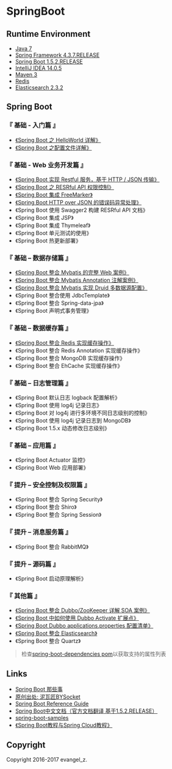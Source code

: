 # SpringBoot

## Runtime Environment

 - [Java 7](http://www.oracle.com/technetwork/java/javase/downloads/jdk7-downloads-1880260.html)
 - [Spring Framework 4.3.7.RELEASE](http://projects.spring.io/spring-framework)
 - [Spring Boot 1.5.2.RELEASE](https://projects.spring.io/spring-boot/y)
 - [IntelliJ IDEA 14.0.5](http://www.jetbrains.com/idea/download/index.html)
 - [Maven 3](http://maven.apache.org/)
 - [Redis](https://redis.io)
 - [Elasticsearch 2.3.2](https://www.elastic.co/downloads/past-releases/elasticsearch-2-3-2)

## Spring Boot

### 『 基础 - 入门篇 』

* [《Spring Boot 之 HelloWorld 详解》](http://www.bysocket.com/?p=1124)
* [《Spring Boot 之配置文件详解》](http://www.bysocket.com/?p=1786)

### 『 基础 - Web 业务开发篇 』

* [《Spring Boot 实现 Restful 服务，基于 HTTP / JSON 传输》](http://www.bysocket.com/?p=1627)
* [《Spring Boot 之 RESRful API 权限控制》](http://www.bysocket.com/?p=1080)
* [《Spring Boot 集成 FreeMarker》](http://www.bysocket.com/?p=1666)
* [《Spring Boot HTTP over JSON 的错误码异常处理》](http://www.bysocket.com/?p=1692)
* 《Spring Boot 使用 Swagger2 构建 RESRful API 文档》
* 《Spring Boot 集成 JSP》
* 《Spring Boot 集成 Thymeleaf》
* 《Spring Boot 单元测试的使用》
* 《Spring Boot 热更新部署》

### 『 基础 – 数据存储篇 』

* [《Spring Boot 整合 Mybatis 的完整 Web 案例》](http://www.bysocket.com/?p=1610)
* [《Spring Boot 整合 Mybatis Annotation 注解案例》](http://www.bysocket.com/?p=1811)
* [《Spring Boot 整合 Mybatis 实现 Druid 多数据源配置》](http://www.bysocket.com/?p=1712)
* 《Spring Boot 整合使用 JdbcTemplate》
* 《Spring Boot 整合 Spring-data-jpa》
* 《Spring Boot 声明式事务管理》

### 『 基础 – 数据缓存篇 』

* [《Spring Boot 整合 Redis 实现缓存操作》](http://www.bysocket.com/?p=1756)
* 《Spring Boot 整合 Redis Annotation 实现缓存操作》
* 《Spring Boot 整合 MongoDB 实现缓存操作》
* 《Spring Boot 整合 EhCache 实现缓存操作》

### 『 基础 – 日志管理篇 』

* 《Spring Boot 默认日志 logback 配置解析》
* 《Spring Boot 使用 log4j 记录日志》
* 《Spring Boot 对 log4j 进行多环境不同日志级别的控制》
* 《Spring Boot 使用 log4j 记录日志到 MongoDB》
* 《Spring Boot 1.5.x 动态修改日志级别》

### 『 基础 – 应用篇 』

* 《Spring Boot Actuator 监控》
* 《Spring Boot Web 应用部署》

### 『 提升 – 安全控制及权限篇 』

* 《Spring Boot 整合 Spring Security》
* 《Spring Boot 整合 Shiro》
* 《Spring Boot 整合 Spring Session》

### 『 提升 – 消息服务篇 』

* 《Spring Boot 整合 RabbitMQ》

### 『 提升 – 源码篇 』

* 《Spring Boot 启动原理解析》

### 『 其他篇 』

* [《Spring Boot 整合 Dubbo/ZooKeeper 详解 SOA 案例》](http://www.bysocket.com/?p=1681)
* [《Spring Boot 中如何使用 Dubbo Activate 扩展点》](http://www.bysocket.com/?p=1782)
* [《Spring Boot Dubbo applications.properties 配置清单》](http://www.bysocket.com/?p=1805)
* [《Spring Boot 整合 Elasticsearch》](http://www.bysocket.com/?p=1829)
* 《Spring Boot 整合 Quartz》

> 检查[spring-boot-dependencies pom](https://github.com/spring-projects/spring-boot/blob/v1.5.2.RELEASE/spring-boot-dependencies/pom.xml)以获取支持的属性列表

## Links

- [Spring Boot 那些事](http://www.bysocket.com/?page_id=1639)
- [原创出处: 泥瓦匠BYSocket](www.bysocket.com)
- [Spring Boot Reference Guide](http://docs.spring.io/spring-boot/docs/1.5.2.RELEASE/reference/html/)
- [Spring Boot中文文档（官方文档翻译 基于1.5.2.RELEASE）](https://my.oschina.net/geekidentity/blog/872888)
- [spring-boot-samples](https://github.com/spring-projects/spring-boot/tree/v1.5.2.RELEASE/spring-boot-samples)
- [《Spring Boot教程与Spring Cloud教程》](https://git.oschina.net/didispace/SpringBoot-Learning)

## Copyright

Copyright 2016-2017 evangel_z.
